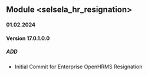 ## Module <selsela_hr_resignation>

#### 01.02.2024
#### Version 17.0.1.0.0
##### ADD

- Initial Commit for Enterprise OpenHRMS Resignation
